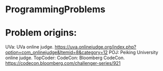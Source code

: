# ProgrammingProblems

# Problem origins:

UVa: UVa online judge. https://uva.onlinejudge.org/index.php?option=com_onlinejudge&Itemid=8&category=12
POJ: Peiking University online judge.
TopCoder: 
CodeCon: Bloomberg CodeCon. https://codecon.bloomberg.com/challenger-series/921
